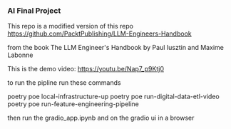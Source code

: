 ### AI Final Project 


This repo is a modified version of this repo
https://github.com/PacktPublishing/LLM-Engineers-Handbook

from the book The LLM Engineer's Handbook by Paul Iusztin and Maxime Labonne

This is the demo video: https://youtu.be/Nap7_p9Ktj0

to run the pipline run these commands 

poetry poe local-infrastructure-up
poetry poe run-digital-data-etl-video  
poetry poe run-feature-engineering-pipeline  

then run the gradio_app.ipynb and on the gradio ui in a browser 
